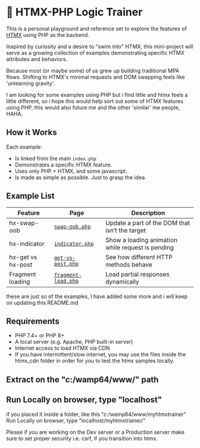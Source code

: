 # 🧪 HTMX-PHP Logic Trainer

This is a personal playground and reference set to explore the features of [HTMX](https://htmx.org/) using PHP as the backend.

Inspired by curiosity and a desire to "swim into" HTMX, this mini-project will serve as a growing collection of examples demonstrating specific HTMX attributes and behaviors.

Because most (or maybe some) of us grew up building traditional MPA flows. Shifting to HTMX's minimal requests and DOM swapping feels like 'unlearning gravity'.

I am looking for some examples using PHP but i find little and htmx feels a little different, so i hope this would help sort out some of HTMX features using PHP, this would also future me and the other 'similar' me people, HAHA. 

## How it Works

Each example:
- Is linked from the main `index.php`
- Demonstrates a specific HTMX feature.
- Uses only PHP + HTMX, and some javascript.
- Is made as simple as possible. Just to grasp the idea.

## Example List

| Feature | Page | Description |
|--------|------|-------------|
| hx-swap-oob | [`swap-oob.php`](examples/swap-oob.php) | Update a part of the DOM that isn’t the target |
| hx-indicator | [`indicator.php`](examples/indicator.php) | Show a loading animation while request is pending |
| hx-get vs hx-post | [`get-vs-post.php`](examples/get-vs-post.php) | See how different HTTP methods behave |
| Fragment loading | [`fragment-load.php`](examples/fragment-load.php) | Load partial responses dynamically |

these are just so of the examples, I have added some more and i will keep on updating this README.md 

## Requirements

- PHP 7.4+ or PHP 8+
- A local server (e.g. Apache, PHP built-in server)
- Internet access to load HTMX via CDN
- If you have intermittent/slow internet, you may use the files inside the htmx_cdn folder in order for you to test the htmx samples locally.

## Extract on the "c:/wamp64/www/" path
## Run Locally on browser, type "localhost"

if you placed it inside a folder, like this "c:/wamp64/www/myhtmxtrainer"
Run Locally on browser, type "localhost/myhtmxtrainer/"

Please if you are working on the Dev server or a Production server make sure to set proper security i.e. csrf, if you transition into htmx. 
